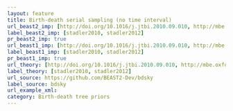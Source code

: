 ```yaml
---
layout: feature
title: Birth-death serial sampling (no time interval)
url_beast2_imp: [http://doi.org/10.1016/j.jtbi.2010.09.010, http://mbe.oxfordjournals.org/content/29/1/347.full]
label_beast2_imp: [stadler2010, stadler2012]
pr_beast2_imp: true
url_beast1_imp: [http://doi.org/10.1016/j.jtbi.2010.09.010, http://mbe.oxfordjournals.org/content/29/1/347.full]
label_beast1_imp: [stadler2010, stadler2012]
pr_beast1_imp: true
url_theory: [http://doi.org/10.1016/j.jtbi.2010.09.010, http://mbe.oxfordjournals.org/content/29/1/347.full]
label_theory: [stadler2010, stadler2012]
url_source: https://github.com/BEAST2-Dev/bdsky
label_source: bdsky
url_example_xml: 
category: Birth-death tree priors
---
```

